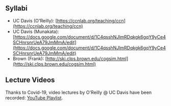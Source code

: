 ## Syllabi

* UC Davis (O'Reilly): [https://ccnlab.org/teaching/ccn](https://ccnlab.org/teaching/ccn)
* UC Davis (Munakata):
[https://docs.google.com/document/d/1C4qsshNJlmRDqkgk6gqY9yCe4SCHnrsnrUeA79JmMmA/edit](https://docs.google.com/document/d/1C4qsshNJlmRDqkgk6gqY9yCe4SCHnrsnrUeA79JmMmA/edit)
* Brown (Frank): [http://ski.clps.brown.edu/cogsim.html](http://ski.clps.brown.edu/cogsim.html)

## Lecture Videos

Thanks to Covid-19, video lectures by O'Reilly @ UC Davis have been recorded: [YouTube Playlist](https://www.youtube.com/playlist?list=PLu02O8xRZn7xtNx03Rlq6xMRdYcQgEpar).
